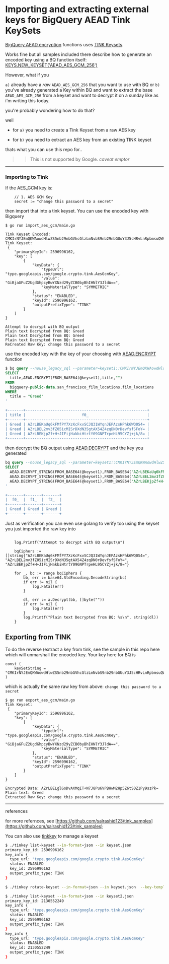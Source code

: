 # Importing and extracting external keys for BigQuery AEAD Tink KeySets


[BigQuery AEAD encryption](https://cloud.google.com/bigquery/docs/reference/standard-sql/aead-encryption-concepts) functions uses [TINK Keysets](https://cloud.google.com/bigquery/docs/reference/standard-sql/aead-encryption-concepts#keysets).  

Works fine but all samples included there describe how to generate an encoded key using a BQ function itself: [KEYS.NEW_KEYSET('AEAD_AES_GCM_256')](https://cloud.google.com/bigquery/docs/reference/standard-sql/aead_encryption_functions#keysnew_keyset)

However, what if you 

`a)` already have a _raw_ `AEAD_AES_GCM_256` that you want to use with BQ
  or
`b)` you've already generated a Key within BQ and want to extract the base `AEAD_AES_GCM_256` from a keyset and want to decrypt it on a sunday like as i'm writing this today.

you're probably wondering how to do that?

well

- for `a)` you need to create a Tink Keyset from a raw AES key

- for `b)` you need to extract an AES key from an existing TINK keyset

thats what you can use this repo for..

>> This is not supported by Google.  _caveat emptor_

---

### Importing to Tink

If the AES_GCM key is:

```golang
	// 1. AES GCM Key
	secret := "change this password to a secret"
```

then import that into a tink keyset.  You can use the encoded key with Bigquery

```log
$ go run import_aes_gcm/main.go 

Tink Keyset Encoded:  CMKIrNYJEmQKWAowdHlwZS5nb29nbGVhcGlzLmNvbS9nb29nbGUuY3J5cHRvLnRpbmsuQWVzR2NtS2V5EiIaIGNoYW5nZSB0aGlzIHBhc3N3b3JkIHRvIGEgc2VjcmV0GAEQARjCiKzWCSAB
Tink Keyset:
 {
	"primaryKeyId": 2596996162,
	"key": [
		{
			"keyData": {
				"typeUrl": "type.googleapis.com/google.crypto.tink.AesGcmKey",
				"value": "GiBjaGFuZ2UgdGhpcyBwYXNzd29yZCB0byBhIHNlY3JldA==",
				"keyMaterialType": "SYMMETRIC"
			},
			"status": "ENABLED",
			"keyId": 2596996162,
			"outputPrefixType": "TINK"
		}
	]
}

Attempt to decrypt with BQ output
Plain text Decrypted from BQ: Greed
Plain text Decrypted from BQ: Greed
Plain text Decrypted from BQ: Greed
ReCreated Raw Key: change this password to a secret
```

use the encoded key with the key of your choosing with [AEAD.ENCRYPT](https://cloud.google.com/bigquery/docs/reference/standard-sql/aead_encryption_functions#aeadencrypt) function

```sql
$ bq query --nouse_legacy_sql --parameter=keyset1::CMKIrNYJEmQKWAowdHlwZS5nb29nbGVhcGlzLmNvbS9nb29nbGUuY3J5cHRvLnRpbmsuQWVzR2NtS2V5EiIaIGNoYW5nZSB0aGlzIHBhc3N3b3JkIHRvIGEgc2VjcmV0GAEQARjCiKzWCSAB \ '
SELECT
  title,AEAD.ENCRYPT(FROM_BASE64(@keyset1),title,"")
FROM
  bigquery-public-data.san_francisco_film_locations.film_locations
WHERE
  title = "Greed"
'

+-------+------------------------------------------------------+
| title |                         f0_                          |
+-------+------------------------------------------------------+
| Greed | AZrLBEKaUq6kFMfPY7XzKcFxvSCJQ31WYqnJEPAzsHPhk6WQ0S4= |
| Greed | AZrLBEL2mv3fZ05icMISrDXdN35gtAX54Z4zqDN0rDevfsfSFoY= |
| Greed | AZrLBEKjpZf+H+JIFijHakbiHtrtY09GNPTrpeHL95CYZj+jk/8= |
+-------+------------------------------------------------------+
```

then decrypt the BQ output using [AEAD.DECRYPT](https://cloud.google.com/bigquery/docs/reference/standard-sql/aead_encryption_functions#aeaddecrypt_string) and the key you generated

```sql
bq query --nouse_legacy_sql --parameter=keyset1::CMKIrNYJEmQKWAowdHlwZS5nb29nbGVhcGlzLmNvbS9nb29nbGUuY3J5cHRvLnRpbmsuQWVzR2NtS2V5EiIaIGNoYW5nZSB0aGlzIHBhc3N3b3JkIHRvIGEgc2VjcmV0GAEQARjCiKzWCSAB \ '
SELECT
  AEAD.DECRYPT_STRING(FROM_BASE64(@keyset1),FROM_BASE64("AZrLBEKaUq6kFMfPY7XzKcFxvSCJQ31WYqnJEPAzsHPhk6WQ0S4="),""),
  AEAD.DECRYPT_STRING(FROM_BASE64(@keyset1),FROM_BASE64("AZrLBEL2mv3fZ05icMISrDXdN35gtAX54Z4zqDN0rDevfsfSFoY="),""),
  AEAD.DECRYPT_STRING(FROM_BASE64(@keyset1),FROM_BASE64("AZrLBEKjpZf+H+JIFijHakbiHtrtY09GNPTrpeHL95CYZj+jk/8="),""),    
'

+-------+-------+-------+
|  f0_  |  f1_  |  f2_  |
+-------+-------+-------+
| Greed | Greed | Greed |
+-------+-------+-------+
```

Just as verification you can even use golang to verify too using the keyset you just imported the raw key into

```golang

	log.Printf("Attempt to decrypt with BQ output\n")

	bqCiphers := []string{"AZrLBEKaUq6kFMfPY7XzKcFxvSCJQ31WYqnJEPAzsHPhk6WQ0S4=", "AZrLBEL2mv3fZ05icMISrDXdN35gtAX54Z4zqDN0rDevfsfSFoY=", "AZrLBEKjpZf+H+JIFijHakbiHtrtY09GNPTrpeHL95CYZj+jk/8="}

	for _, bc := range bqCiphers {
		bb, err := base64.StdEncoding.DecodeString(bc)
		if err != nil {
			log.Fatal(err)
		}

		dl, err := a.Decrypt(bb, []byte(""))
		if err != nil {
			log.Fatal(err)
		}
		log.Printf("Plain text Decrypted from BQ: %s\n", string(dl))
	}
```

## Exporting from TINK

To do the reverse (extract a key from tink, see the sample in this repo here which will unmarshall the encoded key.  Your key here for BQ is 

```golang
const (
	keySetString = "CMKIrNYJEmQKWAowdHlwZS5nb29nbGVhcGlzLmNvbS9nb29nbGUuY3J5cHRvLnRpbmsuQWVzR2NtS2V5EiIaIGNoYW5nZSB0aGlzIHBhc3N3b3JkIHRvIGEgc2VjcmV0GAEQARjCiKzWCSAB"
)
```


which is actually the same raw key from above: `change this password to a secret`

```log
$ go run export_aes_gcm/main.go 
Tink Keyset:
 {
	"primaryKeyId": 2596996162,
	"key": [
		{
			"keyData": {
				"typeUrl": "type.googleapis.com/google.crypto.tink.AesGcmKey",
				"value": "GiBjaGFuZ2UgdGhpcyBwYXNzd29yZCB0byBhIHNlY3JldA==",
				"keyMaterialType": "SYMMETRIC"
			},
			"status": "ENABLED",
			"keyId": 2596996162,
			"outputPrefixType": "TINK"
		}
	]
}

Encrypted Data: AZrLBELglGoDvAXMqIT+N7J8Pu6VPBHwM2Hp5Z6tS0Z1Py9szPk=
Plain text: Greed
Extracted Raw Key: change this password to a secret
```

---

references


for more refernces, see [https://github.com/salrashid123/tink_samples](https://github.com/salrashid123/tink_samples)


You can also use [tinkkey](https://developers.google.com/tink/install-tinkey) to manage a keyset

```bash
$ ./tinkey list-keyset --in-format=json --in keyset.json
primary_key_id: 2596996162
key_info {
  type_url: "type.googleapis.com/google.crypto.tink.AesGcmKey"
  status: ENABLED
  key_id: 2596996162
  output_prefix_type: TINK
}

$ ./tinkey rotate-keyset --in-format=json --in keyset.json  --key-template AES256_GCM --out-format=json --out keyset2.json

$ ./tinkey list-keyset --in-format=json --in keyset2.json
primary_key_id: 2130552249
key_info {
  type_url: "type.googleapis.com/google.crypto.tink.AesGcmKey"
  status: ENABLED
  key_id: 2596996162
  output_prefix_type: TINK
}
key_info {
  type_url: "type.googleapis.com/google.crypto.tink.AesGcmKey"
  status: ENABLED
  key_id: 2130552249
  output_prefix_type: TINK
}
```
